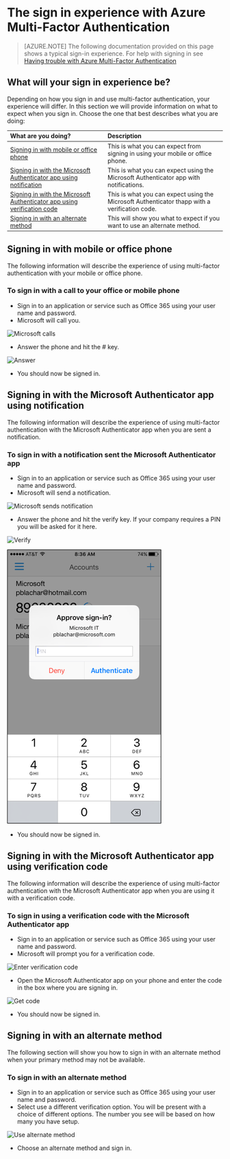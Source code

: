 <properties
	pageTitle="Azure MFA Signin experience with Azure Multi-Factor Authentication"
	description="This page will provide you guidance on where to go to see the various signin methods available with Azure MFA."
	keywords="user authentication, sign-in experience, sign-in with mobile phone, sign-in with office phone"
	services="multi-factor-authentication"
	documentationCenter=""
	authors="kgremban"
	manager="femila"
	editor="curtland"/>

<tags
	ms.service="multi-factor-authentication"
	ms.workload="identity"
	ms.tgt_pltfrm="na"
	ms.devlang="na"
	ms.topic="article"
	ms.date="08/22/2016"
	ms.author="kgremban"/>

# The sign in experience with Azure Multi-Factor Authentication
> [AZURE.NOTE]  The following documentation provided on this page shows a typical sign-in experience.  For help with signing in see [Having trouble with Azure Multi-Factor Authentication](multi-factor-authentication-end-user-manage-settings.md)



## What will your sign in experience be?
Depending on how you sign in and use multi-factor authentication, your experience will differ.  In this section we will provide information on what to expect when you sign in.  Choose the one that best describes what you are doing:


What are you doing?|Description
:------------- | :------------- |
[Signing in with mobile or office phone](#signing-in-with-mobile-or-office-phone) | This is what you can expect from signing in using your mobile or office phone.
[Signing in with the Microsoft Authenticator app using notification](#signing-in-with-the-microsoft-authenticator-app-using-notification) | This is what you can expect using the Microsoft Authenticator app with notifications.
[Signing in with the Microsoft Authenticator app using verification code](#signing-in-with-the-microsoft-authenticator-app-using-verification-code)|This is what you can expect using the Microsoft Authenticator thapp with a verification code.
[Signing in with an alternate method](#signing-in-with-an-alternate-method)|This will show you what to expect if you want to use an alternate method.

## Signing in with mobile or office phone

The following information will describe the experience of using multi-factor authentication with your mobile or office phone.

### To sign in with a call to your office or mobile phone

- Sign in to an application or service such as Office 365 using your user name and password.
- Microsoft will call you.

![Microsoft calls](./media/multi-factor-authentication-end-user-signin-phone/call.png)

- Answer the phone and hit the # key.

![Answer](./media/multi-factor-authentication-end-user-signin-phone/phone.png)

- You should now be signed in.</li>

## Signing in with the Microsoft Authenticator app using notification

The following information will describe the experience of using multi-factor authentication with the Microsoft Authenticator app when you are sent a notification.

### To sign in with a notification sent the Microsoft Authenticator app

- Sign in to an application or service such as Office 365 using your user name and password.
- Microsoft will send a notification.

![Microsoft sends notification](./media/multi-factor-authentication-end-user-signin-app-notify/notify.png)


- Answer the phone and hit the verify key.  If your company requires a PIN you will be asked for it here.

![Verify](./media/multi-factor-authentication-end-user-signin-app-notify/phone.png)

![Setup](./media/multi-factor-authentication-end-user-first-time-mobile-app/scan3.png)

- You should now be signed in.


## Signing in with the Microsoft Authenticator app using verification code

The following information will describe the experience of using multi-factor authentication with the Microsoft Authenticator app when you are using it with a verification code.

### To sign in using a verification code with the Microsoft Authenticator app

- Sign in to an application or service such as Office 365 using your user name and password.
- Microsoft will prompt you for a verification code.

![Enter verification code](./media/multi-factor-authentication-end-user-signin-app-verify/verify.png)

- Open the Microsoft Authenticator app on your phone and enter the code in the box where you are signing in.

![Get code](./media/multi-factor-authentication-end-user-signin-app-verify/phone.png)



- You should now be signed in.


## Signing in with an alternate method


The following section will show you how to sign in with an alternate method when your primary method may not be available.

### To sign in with an alternate method

- Sign in to an application or service such as Office 365 using your user name and password.
- Select use a different verification option.  You will be present with a choice of different options. The number you see will be based on how many you have setup.

![Use alternate method](./media/multi-factor-authentication-end-user-signin-alt/alt.png)

- Choose an alternate method and sign in.
